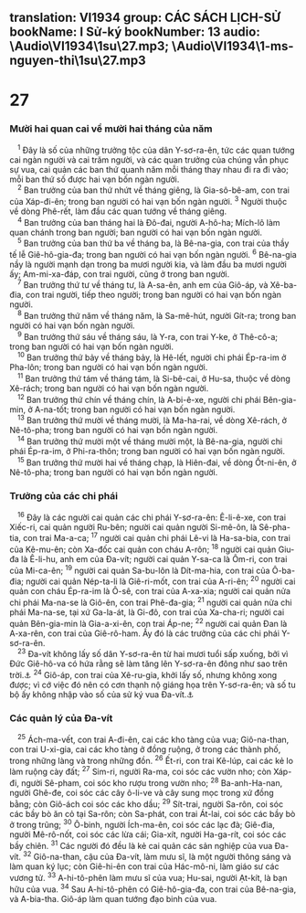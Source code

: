 translation: VI1934
group: CÁC SÁCH LỊCH-SỬ
bookName: I Sử-ký 
bookNumber: 13
audio: \Audio\VI1934\1su\27.mp3; \Audio\VI1934\1-ms-nguyen-thi\1su\27.mp3
-------

<div class="title"><h1>27</h1><h3>Mười hai quan cai về mười hai tháng của năm</h3></div>
<span class="verse 1su_27_1"> <sup>1</sup> Đây là số của những trưởng tộc của dân Y-sơ-ra-ên, tức các quan tướng cai ngàn người và cai trăm người, và các quan trưởng của chúng vẫn phục sự vua, cai quản các ban thứ quanh năm mỗi tháng thay nhau đi ra đi vào; mỗi ban thứ số được hai vạn bốn ngàn người. <br/></span>
<span class="verse 1su_27_2"> <sup>2</sup> Ban trưởng của ban thứ nhứt về tháng giêng, là Gia-sô-bê-am, con trai của Xáp-đi-ên; trong ban người có hai vạn bốn ngàn người. </span>
<span class="verse 1su_27_3"><sup>3</sup> Người thuộc về dòng Phê-rết, làm đầu các quan tướng về tháng giêng. <br/></span>
<span class="verse 1su_27_4"> <sup>4</sup> Ban trưởng của ban tháng hai là Đô-đai, người A-hô-ha; Mích-lô làm quan chánh trong ban người; ban người có hai vạn bốn ngàn người. <br/></span>
<span class="verse 1su_27_5"> <sup>5</sup> Ban trưởng của ban thứ ba về tháng ba, là Bê-na-gia, con trai của thầy tế lễ Giê-hô-gia-đa; trong ban người có hai vạn bốn ngàn người. </span>
<span class="verse 1su_27_6"><sup>6</sup> Bê-na-gia nầy là người mạnh dạn trong ba mươi người kia, và làm đầu ba mươi người ấy; Am-mi-xa-đáp, con trai người, cũng ở trong ban người. <br/></span>
<span class="verse 1su_27_7"> <sup>7</sup> Ban trưởng thứ tư về tháng tư, là A-sa-ên, anh em của Giô-áp, và Xê-ba-đia, con trai người, tiếp theo người; trong ban người có hai vạn bốn ngàn người. <br/></span>
<span class="verse 1su_27_8"> <sup>8</sup> Ban trưởng thứ năm về tháng năm, là Sa-mê-hút, người Gít-ra; trong ban người có hai vạn bốn ngàn người. <br/></span>
<span class="verse 1su_27_9"> <sup>9</sup> Ban trưởng thứ sáu về tháng sáu, là Y-ra, con trai Y-ke, ở Thê-cô-a; trong ban người có hai vạn bốn ngàn người. <br/></span>
<span class="verse 1su_27_10"> <sup>10</sup> Ban trưởng thứ bảy về tháng bảy, là Hê-lết, người chi phái Ép-ra-im ở Pha-lôn; trong ban người có hai vạn bốn ngàn người. <br/></span>
<span class="verse 1su_27_11"> <sup>11</sup> Ban trưởng thứ tám về tháng tám, là Si-bê-cai, ở Hu-sa, thuộc về dòng Xê-rách; trong ban người có hai vạn bốn ngàn người. <br/></span>
<span class="verse 1su_27_12"> <sup>12</sup> Ban trưởng thứ chín về tháng chín, là A-bi-ê-xe, người chi phái Bên-gia-min, ở A-na-tốt; trong ban người có hai vạn bốn ngàn người. <br/></span>
<span class="verse 1su_27_13"> <sup>13</sup> Ban trưởng thứ mười về tháng mười, là Ma-ha-rai, về dòng Xê-rách, ở Nê-tô-pha; trong ban người có hai vạn bốn ngàn người. <br/></span>
<span class="verse 1su_27_14"> <sup>14</sup> Ban trưởng thứ mười một về tháng mười một, là Bê-na-gia, người chi phái Ép-ra-im, ở Phi-ra-thôn; trong ban người có hai vạn bốn ngàn người. <br/></span>
<span class="verse 1su_27_15"> <sup>15</sup> Ban trưởng thứ mười hai về tháng chạp, là Hiên-đai, về dòng Ốt-ni-ên, ở Nê-tô-pha; trong ban người có hai vạn bốn ngàn người. <br/></span>
<div class="title"><h3>Trưởng của các chi phái</h3></div>
<span class="verse 1su_27_16"> <sup>16</sup> Đây là các người cai quản các chi phái Y-sơ-ra-ên: Ê-li-ê-xe, con trai Xiếc-ri, cai quản người Ru-bên; người cai quản người Si-mê-ôn, là Sê-pha-tia, con trai Ma-a-ca; </span>
<span class="verse 1su_27_17"><sup>17</sup> người cai quản chi phái Lê-vi là Ha-sa-bia, con trai của Kê-mu-ên; còn Xa-đốc cai quản con cháu A-rôn; </span>
<span class="verse 1su_27_18"><sup>18</sup> người cai quản Giu-đa là Ê-li-hu, anh em của Đa-vít; người cai quản Y-sa-ca là Ôm-ri, con trai của Mi-ca-ên; </span>
<span class="verse 1su_27_19"><sup>19</sup> người cai quản Sa-bu-lôn là Dít-ma-hia, con trai của Ô-ba-đia; người cai quản Nép-ta-li là Giê-ri-mốt, con trai của A-ri-ên; </span>
<span class="verse 1su_27_20"><sup>20</sup> người cai quản con cháu Ép-ra-im là Ô-sê, con trai của A-xa-xia; người cai quản nửa chi phái Ma-na-se là Giô-ên, con trai Phê-đa-gia; </span>
<span class="verse 1su_27_21"><sup>21</sup> người cai quản nửa chi phái Ma-na-se, tại xứ Ga-la-át, là Gi-đô, con trai của Xa-cha-ri; người cai quản Bên-gia-min là Gia-a-xi-ên, con trai Áp-ne; </span>
<span class="verse 1su_27_22"><sup>22</sup> người cai quản Đan là A-xa-rên, con trai của Giê-rô-ham. Ấy đó là các trưởng của các chi phái Y-sơ-ra-ên. <br/></span>
<span class="verse 1su_27_23"> <sup>23</sup> Đa-vít không lấy số dân Y-sơ-ra-ên từ hai mươi tuổi sấp xuống, bởi vì Đức Giê-hô-va có hứa rằng sẽ làm tăng lên Y-sơ-ra-ên đông như sao trên trời.<a data-toggle="tooltip" data-placement="bottom" title="Sa 15:5; 22:17; 26:4">⚓</a></span>
<span class="verse 1su_27_24"><sup>24</sup> Giô-áp, con trai của Xê-ru-gia, khởi lấy số, nhưng không xong được; vì cớ việc đó nên có cơn thạnh nộ giáng họa trên Y-sơ-ra-ên; và số tu bộ ấy không nhập vào số của sử ký vua Đa-vít.<a data-toggle="tooltip" data-placement="bottom" title="2Sa 24:15; 1Su 21:1-14">⚓</a><br/></span>
<div class="title"><h3>Các quản lý của Đa-vít</h3></div>
<span class="verse 1su_27_25"> <sup>25</sup> Ách-ma-vết, con trai A-đi-ên, cai các kho tàng của vua; Giô-na-than, con trai U-xi-gia, cai các kho tàng ở đồng ruộng, ở trong các thành phố, trong những làng và trong những đồn. </span>
<span class="verse 1su_27_26"><sup>26</sup> Ết-ri, con trai Kê-lúp, cai các kẻ lo làm ruộng cày đất; </span>
<span class="verse 1su_27_27"><sup>27</sup> Sim-ri, người Ra-ma, coi sóc các vườn nho; còn Xáp-đi, người Sê-pham, coi sóc kho rượu trong vườn nho; </span>
<span class="verse 1su_27_28"><sup>28</sup> Ba-anh-Ha-nan, người Ghê-đe, coi sóc các cây ô-li-ve và cây sung mọc trong xứ đồng bằng; còn Giô-ách coi sóc các kho dầu; </span>
<span class="verse 1su_27_29"><sup>29</sup> Sít-trai, người Sa-rôn, coi sóc các bầy bò ăn cỏ tại Sa-rôn; còn Sa-phát, con trai Át-lai, coi sóc các bầy bò ở trong trũng; </span>
<span class="verse 1su_27_30"><sup>30</sup> Ô-binh, người Ích-ma-ên, coi sóc các lạc đà; Giê-đia, người Mê-rô-nốt, coi sóc các lừa cái; Gia-xít, người Ha-ga-rít, coi sóc các bầy chiên. </span>
<span class="verse 1su_27_31"><sup>31</sup> Các người đó đều là kẻ cai quản các sản nghiệp của vua Đa-vít. </span>
<span class="verse 1su_27_32"><sup>32</sup> Giô-na-than, cậu của Đa-vít, làm mưu sĩ, là một người thông sáng và làm quan ký lục; còn Giê-hi-ên con trai của Hác-mô-ni, làm giáo sư các vương tử. </span>
<span class="verse 1su_27_33"><sup>33</sup> A-hi-tô-phên làm mưu sĩ của vua; Hu-sai, người Ạt-kít, là bạn hữu của vua. </span>
<span class="verse 1su_27_34"><sup>34</sup> Sau A-hi-tô-phên có Giê-hô-gia-đa, con trai của Bê-na-gia, và A-bia-tha. Giô-áp làm quan tướng đạo binh của vua. <br/></span>
